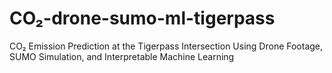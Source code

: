 # CO₂-drone-sumo-ml-tigerpass

CO₂ Emission Prediction at the Tigerpass Intersection Using Drone Footage, SUMO Simulation, and Interpretable Machine Learning

